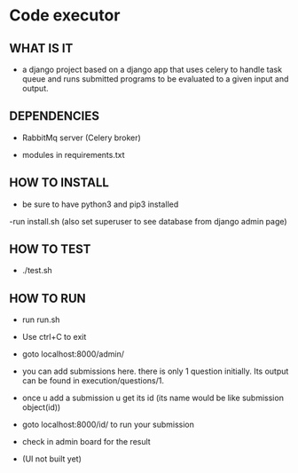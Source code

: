 # Code executor

## WHAT IS IT

- a django project based on a django app that uses celery to handle task queue and runs submitted programs to be evaluated to a given input and output.

## DEPENDENCIES

- RabbitMq server (Celery broker)

- modules in requirements.txt

## HOW TO INSTALL

- be sure to have python3 and pip3 installed

-run install.sh (also set superuser to see database from django admin page)

## HOW TO TEST

- ./test.sh


## HOW TO RUN

- run run.sh

- Use ctrl+C to exit

- goto localhost:8000/admin/

- you can add submissions here. there is only 1 question initially. Its output can be found in execution/questions/1.
- once u add a submission u get its id (its name would be like submission object(id))
- goto localhost:8000/id/ to run your submission
- check in admin board for the result
- (UI not built yet)